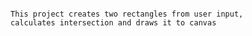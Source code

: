 ~~~~~~~~~~~~~~~~  Project description ~~~~~~~~~~~~~~~~

This project creates two rectangles from user input,
calculates intersection and draws it to canvas